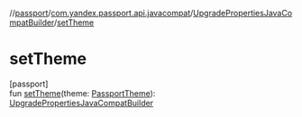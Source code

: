 //[passport](../../../index.md)/[com.yandex.passport.api.javacompat](../index.md)/[UpgradePropertiesJavaCompatBuilder](index.md)/[setTheme](set-theme.md)

# setTheme

[passport]\
fun [setTheme](set-theme.md)(theme: [PassportTheme](../../com.yandex.passport.api/-passport-theme/index.md)): [UpgradePropertiesJavaCompatBuilder](index.md)
